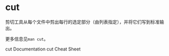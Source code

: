 # cut

剪切工具从每个文件中剪出每行的选定部分（由列表指定），并将它们写到标准输出。

更多信息见`man cut`。

<BadgeLink badgeText='Official Documentation' colorScheme='blue' href='https://man7.org/linux/man-pages/man1/cut.1.html'>cut Documentation</BadgeLink>
<BadgeLink badgeText='Read' colorScheme='yellow' href='https://bencane.com/2012/10/22/cheat-sheet-cutting-text-with-cut/'>cut Cheat Sheet</BadgeLink>
